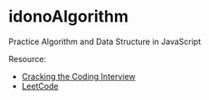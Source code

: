 # idonoAlgorithm

Practice Algorithm and Data Structure in JavaScript

Resource:
* [Cracking the Coding Interview](http://www.crackingthecodinginterview.com/)
* [LeetCode](https://leetcode.com/)